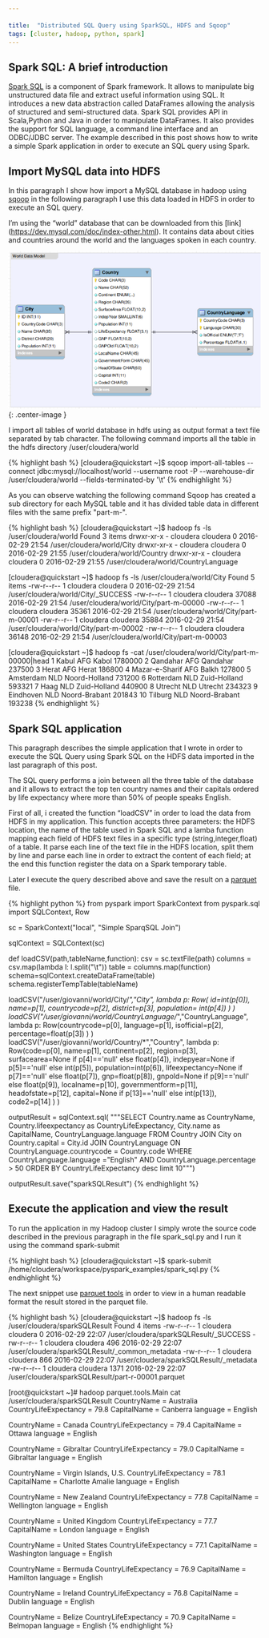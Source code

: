 ```yaml
---

title:  "Distributed SQL Query using SparkSQL, HDFS and Sqoop"
tags: [cluster, hadoop, python, spark]
---
```


## Spark SQL: A brief introduction

[Spark SQL](http://spark.apache.org/sql/) is a component of Spark framework. It allows to manipulate big unstructured data file and extract useful information using SQL.
It introduces a new data abstraction called DataFrames allowing the analysis of structured and semi-structured data.
Spark SQL provides API in Scala,Python and Java in order to manipulate DataFrames.
It also provides the support for SQL language, a command line interface and an ODBC/JDBC server.
The example described in this post shows how to write a simple Spark application in order to execute an SQL query using Spark.

## Import MySQL data into HDFS

In this paragraph I show how import a MySQL database in hadoop using [sqoop](http://sqoop.apache.org/) in the following paragraph I use this data loaded in HDFS in order to execute an SQL query.

I’m using the “world” database that can be downloaded from this [link] (https://dev.mysql.com/doc/index-other.html). It contains data about cities and countries around the world and the languages spoken in each country.

![example entity relationship diagram](/assets/2016-03-01-distrubuted_sql_query_using_sparksql_hdfs_sqoop_img1.png){: .center-image }

I import all tables of world database in hdfs using as output format a text file separated by tab character. The following command imports all the table in the hdfs directory /user/cloudera/world

{% highlight bash %}
[cloudera@quickstart ~]$ sqoop import-all-tables --connect jdbc:mysql://localhost/world --username root -P --warehouse-dir  /user/cloudera/world  --fields-terminated-by '\t'
{% endhighlight %}

As you can observe watching the following command Sqoop has created a sub directory for each MySQL table and it has divided table data in different files with the same prefix "part-m-".

{% highlight bash %}
[cloudera@quickstart ~]$ hadoop fs -ls /user/cloudera/world
Found 3 items
drwxr-xr-x   - cloudera cloudera          0 2016-02-29 21:54 /user/cloudera/world/City
drwxr-xr-x   - cloudera cloudera          0 2016-02-29 21:55 /user/cloudera/world/Country
drwxr-xr-x   - cloudera cloudera          0 2016-02-29 21:55 /user/cloudera/world/CountryLanguage

[cloudera@quickstart ~]$ hadoop fs -ls /user/cloudera/world/City
Found 5 items
-rw-r--r--   1 cloudera cloudera          0 2016-02-29 21:54 /user/cloudera/world/City/_SUCCESS
-rw-r--r--   1 cloudera cloudera      37088 2016-02-29 21:54 /user/cloudera/world/City/part-m-00000
-rw-r--r--   1 cloudera cloudera      35361 2016-02-29 21:54 /user/cloudera/world/City/part-m-00001
-rw-r--r--   1 cloudera cloudera      35884 2016-02-29 21:54 /user/cloudera/world/City/part-m-00002
-rw-r--r--   1 cloudera cloudera      36148 2016-02-29 21:54 /user/cloudera/world/City/part-m-00003

[cloudera@quickstart ~]$ hadoop fs -cat  /user/cloudera/world/City/part-m-00000|head
1       Kabul   AFG     Kabol   1780000
2       Qandahar        AFG     Qandahar        237500
3       Herat   AFG     Herat   186800
4       Mazar-e-Sharif  AFG     Balkh   127800
5       Amsterdam       NLD     Noord-Holland   731200
6       Rotterdam       NLD     Zuid-Holland    593321
7       Haag    NLD     Zuid-Holland    440900
8       Utrecht NLD     Utrecht 234323
9       Eindhoven       NLD     Noord-Brabant   201843
10      Tilburg NLD     Noord-Brabant   193238
{% endhighlight %}

## Spark SQL application

This paragraph describes the simple application that I wrote in order to execute the SQL Query using Spark SQL on the HDFS data imported in the last paragraph of this post.

The SQL query performs a join between all the three table of the database and it allows to extract the top ten country names and their capitals ordered by life expectancy where more than 50% of people speaks English.

First of all, i created the function “loadCSV” in order to load the data from HDFS in my application. This function accepts three parameters: the HDFS location, the name of the table used in Spark SQL and a lamba function mapping each field of HDFS text files in a specific type (string,integer,float) of a table. It parse each line of the text file in the HDFS location, split them by line and parse each line in order to extract the content of each field; at the end this function register the data on a Spark temporary table.

Later I execute the query described above and save the result on a [parquet](https://parquet.apache.org/) file.

{% highlight python %}
from pyspark import SparkContext
from pyspark.sql import SQLContext, Row

sc = SparkContext("local", "Simple SparqSQL Join")

sqlContext = SQLContext(sc)

def loadCSV(path,tableName,function):
    csv = sc.textFile(path)
    columns = csv.map(lambda l: l.split("\t"))
    table = columns.map(function)
    schema=sqlContext.createDataFrame(table)
    schema.registerTempTable(tableName)

loadCSV("/user/giovanni/world/City/*","City",
    lambda p:
        Row(
            id=int(p[0]),
            name=p[1],
            countrycode=p[2],
            district=p[3],
            population= int(p[4])
        )
    )
loadCSV("/user/giovanni/world/CountryLanguage/*","CountryLanguage",
    lambda p:
        Row(countrycode=p[0],
            language=p[1],
            isofficial=p[2],
            percentage=float(p[3])
        )
    )
loadCSV("/user/giovanni/world/Country/*","Country",
    lambda p:
        Row(code=p[0],
            name=p[1],
            continent=p[2],
            region=p[3],
            surfacearea=None if p[4]=='null' else float(p[4]),
            indepyear=None if p[5]=='null' else int(p[5]),
            population=int(p[6]),
            lifeexpectancy=None if p[7]=='null' else float(p[7]),
            gnp=float(p[8]),
            gnpold=None if p[9]=='null' else float(p[9]),
            localname=p[10],
            governmentform=p[11],
            headofstate=p[12],
            capital=None if p[13]=='null' else int(p[13]),
            code2=p[14]
        )
    )

outputResult = sqlContext.sql(
"""SELECT  Country.name as CountryName,
           Country.lifeexpectancy as CountryLifeExpectancy,
           City.name as CapitalName,
           CountryLanguage.language
    FROM
           Country JOIN City on Country.capital = City.id
    JOIN
           CountryLanguage ON CountryLanguage.countrycode = Country.code
    WHERE  CountryLanguage.language ="English"
           AND CountryLanguage.percentage > 50
    ORDER BY CountryLifeExpectancy desc limit 10""")

outputResult.save("sparkSQLResult")
{% endhighlight %}

## Execute the application and view the result

To run the application in my Hadoop cluster I simply wrote the source code described in the previous paragraph in the file spark_sql.py and I run it using the command spark-submit

{% highlight bash %}
[cloudera@quickstart ~]$ spark-submit /home/cloudera/workspace/pyspark_examples/spark_sql.py
{% endhighlight %}

The next snippet use [parquet tools](https://github.com/Parquet/parquet-mr/tree/master/parquet-tools) in order to view in a human readable format the result stored in the parquet file.

{% highlight bash %}
[cloudera@quickstart ~]$ hadoop fs -ls /user/cloudera/sparkSQLResult
Found 4 items
-rw-r--r--   1 cloudera cloudera          0 2016-02-29 22:07 /user/cloudera/sparkSQLResult/_SUCCESS
-rw-r--r--   1 cloudera cloudera        496 2016-02-29 22:07 /user/cloudera/sparkSQLResult/_common_metadata
-rw-r--r--   1 cloudera cloudera        866 2016-02-29 22:07 /user/cloudera/sparkSQLResult/_metadata
-rw-r--r--   1 cloudera cloudera       1371 2016-02-29 22:07 /user/cloudera/sparkSQLResult/part-r-00001.parquet

[root@quickstart ~]# hadoop parquet.tools.Main cat /user/cloudera/sparkSQLResult
CountryName = Australia
CountryLifeExpectancy = 79.8
CapitalName = Canberra
language = English

CountryName = Canada
CountryLifeExpectancy = 79.4
CapitalName = Ottawa
language = English

CountryName = Gibraltar
CountryLifeExpectancy = 79.0
CapitalName = Gibraltar
language = English

CountryName = Virgin Islands, U.S.
CountryLifeExpectancy = 78.1
CapitalName = Charlotte Amalie
language = English

CountryName = New Zealand
CountryLifeExpectancy = 77.8
CapitalName = Wellington
language = English

CountryName = United Kingdom
CountryLifeExpectancy = 77.7
CapitalName = London
language = English

CountryName = United States
CountryLifeExpectancy = 77.1
CapitalName = Washington
language = English

CountryName = Bermuda
CountryLifeExpectancy = 76.9
CapitalName = Hamilton
language = English

CountryName = Ireland
CountryLifeExpectancy = 76.8
CapitalName = Dublin
language = English

CountryName = Belize
CountryLifeExpectancy = 70.9
CapitalName = Belmopan
language = English
{% endhighlight %}
